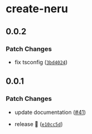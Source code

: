 # create-neru

## 0.0.2

### Patch Changes

-   fix tsconfig ([`3bd4024`](https://github.com/ghostdevv/neru/commit/3bd402425bb153bc2dce6e0e8d17caffc31878d3))

## 0.0.1

### Patch Changes

-   update documentation ([#41](https://github.com/ghostdevv/neru/pull/41))

*   release 🎉 ([`e10cc5d`](https://github.com/ghostdevv/neru/commit/e10cc5ddb449f20f338879ac72acdf26f02b455f))
